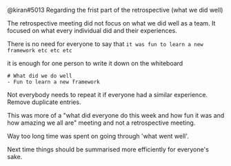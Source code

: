 @kiran#5013 Regarding the frist part of the retrospective (what we did well)

The retrospective meeting did not focus on what we did well as a team. It focused on what every individual did and their experiences.

There is no need for everyone to say that `it was fun to learn a new framework etc etc etc`

it is enough for one person to write it down on the whiteboard
```
# What did we do well
- Fun to learn a new framework
```

Not everybody needs to repeat it if everyone had a similar experience. Remove duplicate entries.

This was more of a "what did everyone do this week and how fun it was and how amazing we all are" meeting and not a retrospective meeting.

Way too long time was spent on going through 'what went well'.

Next time things should be summarised more efficiently for everyone's sake.
